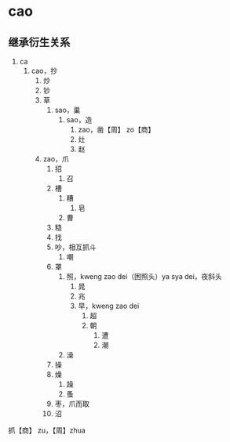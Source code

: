 # cao

## 继承衍生关系

1. ca
   1. cao，抄
      1. 炒
      2. 钞
      3. 草
         1. sao，巢
            1. sao，造
               1. zao，凿【周】 zo【商】
               2. 灶
               3. 赵
      4. zao，爪
         1. 招
            1. 召
         2. 槽
            1. 糟
               1. 皂
            2. 曹
         3. 糙
         4. 找
         5. 吵，相互抓斗
            1. 嘲
         6. 罩
            1. 照，kweng zao dei（困照头）ya sya dei，夜斜头
               1. 晁
               2. 兆
               3. 早，kweng zao dei
                  1. 超
                  2. 朝
                     1. 遭
                     2. 潮
            2. 澡
         7. 操
         8. 燥
            1. 躁
            2. 蚤
         9.  枣，爪而取
         10. 沼

抓【商】 zu，【周】zhua

